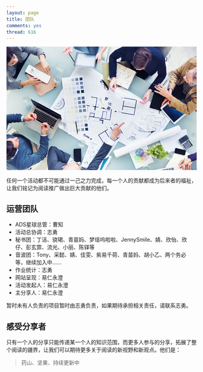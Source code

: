 ```yaml
---
layout: page
title: 团队
comments: yes
thread: 616
---
```


![come on](team.jpg)


任何一个活动都不可能通过一己之力完成，每一个人的贡献都成为后来者的福祉，让我们铭记为阅读推广做出巨大贡献的他们。

## 运营团队

- ADS星球总管：曹知
- 活动总协调：志勇
- 秘书团：丁洁、骁珺、青苗妈、梦瑶呜啦啦、JennySmile、婧、欣怡、欣仔、彭玄霏、流光、小丽、陈铎等
- 音波团：Tony、采懿、婧、佳雯、紫易千荷、青苗妈、胡小乙、两个务必等，继续加入中……
- 作业统计：志勇
- 网站呈现：易仁永澄
- 活动发起人：易仁永澄
- 主分享人：易仁永澄

暂时未有人负责的项目暂时由志勇负责，如果期待承担相关责任，请联系志勇。

## 感受分享者

只有一个人的分享只能传递某一个人的知识范围，而更多人参与的分享，拓展了整个阅读的疆界，让我们可以期待更多关于阅读的新视野和新观点。他们是：

> 药山、坚果、持续更新中
